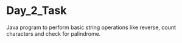 # Day_2_Task
Java program to perform basic string operations like reverse, count characters and check for palindrome.
